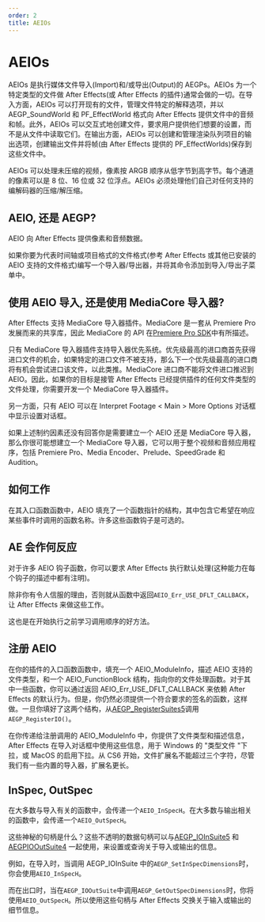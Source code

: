 ```yaml
---
order: 2
title: AEIOs
---
```


# AEIOs

AEIOs 是执行媒体文件导入(Import)和/或导出(Output)的 AEGPs。AEIOs 为一个特定类型的文件做 After Effects(或 After Effects 的插件)通常会做的一切。在导入方面，AEIOs 可以打开现有的文件，管理文件特定的解释选项，并以 AEGP_SoundWorld 和 PF_EffectWorld 格式向 After Effects 提供文件中的音频和帧。此外，AEIOs 可以交互式地创建文件，要求用户提供他们想要的设置，而不是从文件中读取它们。在输出方面，AEIOs 可以创建和管理渲染队列项目的输出选项，创建输出文件并将帧(由 After Effects 提供的 PF_EffectWorlds)保存到这些文件中。

AEIOs 可以处理未压缩的视频，像素按 ARGB 顺序从低字节到高字节。每个通道的像素可以是 8 位、16 位或 32 位浮点。AEIOs 必须处理他们自己对任何支持的编解码器的压缩/解压缩。

## AEIO, 还是 AEGP?

AEIO 向 After Effects 提供像素和音频数据。

如果你要为代表时间轴或项目格式的文件格式(参考 After Effects 或其他已安装的 AEIO 支持的文件格式)编写一个导入器/导出器，并将其命令添加到导入/导出子菜单中。

## 使用 AEIO 导入, 还是使用 MediaCore 导入器?

After Effects 支持 MediaCore 导入器插件。MediaCore 是一套从 Premiere Pro 发展而来的共享库，因此 MediaCore 的 API 在[Premiere Pro SDK](http://ppro-plugin-sdk.aenhancers.com/)中有所描述。

只有 MediaCore 导入器插件支持导入器优先系统。优先级最高的进口商首先获得进口文件的机会，如果特定的进口文件不被支持，那么下一个优先级最高的进口商将有机会尝试进口该文件，以此类推。MediaCore 进口商不能将文件进口推迟到 AEIO。因此，如果你的目标是接管 After Effects 已经提供插件的任何文件类型的文件处理，你需要开发一个 MediaCore 导入器插件。

另一方面，只有 AEIO 可以在 Interpret Footage < Main > More Options 对话框中显示设置对话框。

如果上述制约因素还没有回答你是需要建立一个 AEIO 还是 MediaCore 导入器，那么你很可能想建立一个 MediaCore 导入器，它可以用于整个视频和音频应用程序，包括 Premiere Pro、Media Encoder、Prelude、SpeedGrade 和 Audition。

## 如何工作

在其入口函数函数中，AEIO 填充了一个函数指针的结构，其中包含它希望在响应某些事件时调用的函数名称。许多这些函数钩子是可选的。

## AE 会作何反应

对于许多 AEIO 钩子函数，你可以要求 After Effects 执行默认处理(这种能力在每个钩子的描述中都有注明)。

除非你有令人信服的理由，否则就从函数中返回`AEIO_Err_USE_DFLT_CALLBACK`，让 After Effects 来做这些工作。

这也是在开始执行之前学习调用顺序的好方法。

## 注册 AEIO

在你的插件的入口函数函数中，填充一个 AEIO_ModuleInfo，描述 AEIO 支持的文件类型，和一个 AEIO_FunctionBlock 结构，指向你的文件处理函数。对于其中一些函数，你可以通过返回 AEIO_Err_USE_DFLT_CALLBACK 来依赖 After Effects 的默认行为。但是，你仍然必须提供一个符合要求的签名的函数，这样做。一旦你填好了这两个结构，从[AEGP_RegisterSuites5](../aegps/aegp-suites.html)调用`AEGP_RegisterIO()`。

在你传递给注册调用的 AEIO_ModuleInfo 中，你提供了文件类型和描述信息，After Effects 在导入对话框中使用这些信息，用于 Windows 的 "类型文件 "下拉，或 MacOS 的启用下拉。从 CS6 开始，文件扩展名不能超过三个字符，尽管我们有一些内置的导入器，扩展名更长。

## InSpec, OutSpec

在大多数与导入有关的函数中，会传递一个`AEIO_InSpecH`。在大多数与输出相关的函数中，会传递一个`AEIO_OutSpecH`。

这些神秘的句柄是什么？这些不透明的数据句柄可以与[AEGP_IOInSuite5](new-kids-on-the-function-block.html) 和[AEGPIOOutSuite4](new-kids-on-the-function-block.html) 一起使用，来设置或查询关于导入或输出的信息。

例如，在导入时，当调用 AEGP_IOInSuite 中的`AEGP_SetInSpecDimensions`时，你会使用`AEIO_InSpecH`。

而在出口时，当在`AEGP_IOOutSuite`中调用`AEGP_GetOutSpecDimensions`时，你将使用`AEIO_OutSpecH`。所以使用这些句柄与 After Effects 交换关于输入或输出的细节信息。
